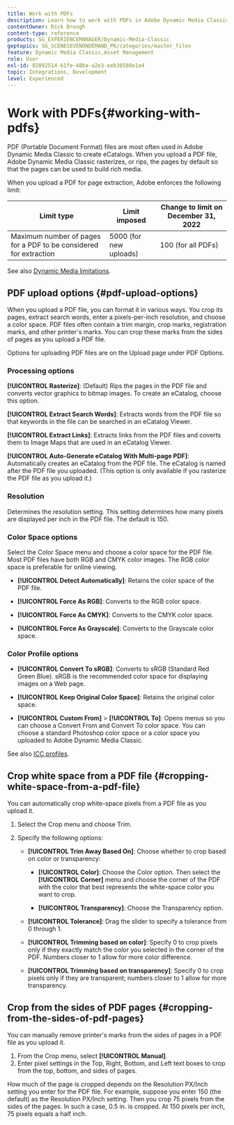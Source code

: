 ```yaml
---
title: Work with PDFs
description: Learn how to work with PDFs in Adobe Dynamic Media Classic.
contentOwner: Rick Brough
content-type: reference
products: SG_EXPERIENCEMANAGER/Dynamic-Media-Classic
geptopics: SG_SCENESEVENONDEMAND_PK/categories/master_files
feature: Dynamic Media Classic,Asset Management
role: User
exl-id: 02892514-61fe-48ba-a2e3-eeb30580a1e4
topic: Integrations, Development
level: Experienced
---
```

# Work with PDFs{#working-with-pdfs}

PDF (Portable Document Format) files are most often used in Adobe Dynamic Media Classic to create eCatalogs. When you upload a PDF file, Adobe Dynamic Media Classic rasterizes, or rips, the pages by default so that the pages can be used to build rich media.

When you upload a PDF for page extraction, Adobe enforces the following limit:

| Limit type | Limit imposed | Change to limit on December 31, 2022 |
| --- | --- | --- |
| Maximum number of pages for a PDF to be considered for extraction | 5000 (for new uploads) | 100 (for all PDFs) |

See also [Dynamic Media limitations](/help/using/limitations.md).

## PDF upload options {#pdf-upload-options}

When you upload a PDF file, you can format it in various ways. You crop its pages, extract search words, enter a pixels-per-inch resolution, and choose a color space. PDF files often contain a trim margin, crop marks, registration marks, and other printer's marks. You can crop these marks from the sides of pages as you upload a PDF file.

Options for uploading PDF files are on the Upload page under PDF Options.

### Processing options

**[!UICONTROL Rasterize]**: (Default) Rips the pages in the PDF file and converts vector graphics to bitmap images. To create an eCatalog, choose this option.

**[!UICONTROL Extract Search Words]**: Extracts words from the PDF file so that keywords in the file can be searched in an eCatalog Viewer.

**[!UICONTROL Extract Links]**: Extracts links from the PDF files and coverts them to Image Maps that are used in an eCatalog Viewer.

**[!UICONTROL Auto-Generate eCatalog With Multi-page PDF]**: Automatically creates an eCatalog from the PDF file. The eCatalog is named after the PDF file you uploaded. (This option is only available if you rasterize the PDF file as you upload it.)

### Resolution

Determines the resolution setting. This setting determines how many pixels are displayed per inch in the PDF file. The default is 150.

### Color Space options

Select the Color Space menu and choose a color space for the PDF file. Most PDF files have both RGB and CMYK color images. The RGB color space is preferable for online viewing.

* **[!UICONTROL Detect Automatically]**: Retains the color space of the PDF file.

* **[!UICONTROL Force As RGB]**: Converts to the RGB color space.

* **[!UICONTROL Force As CMYK]**: Converts to the CMYK color space.

* **[!UICONTROL Force As Grayscale]**: Converts to the Grayscale color space.

### Color Profile options

* **[!UICONTROL Convert To sRGB]**: Converts to sRGB (Standard Red Green Blue). sRGB is the recommended color space for displaying images on a Web page.

* **[!UICONTROL Keep Original Color Space]**: Retains the original color space.

* **[!UICONTROL Custom From]** > **[!UICONTROL To]**: Opens menus so you can choose a Convert From and Convert To color space. You can choose a standard Photoshop color space or a color space you uploaded to Adobe Dynamic Media Classic.

See also [ICC profiles](/help/using/icc-profiles.md#icc_profiles).

## Crop white space from a PDF file {#cropping-white-space-from-a-pdf-file}

You can automatically crop white-space pixels from a PDF file as you upload it.

1. Select the Crop menu and choose Trim. 
1. Specify the following options:

   * **[!UICONTROL Trim Away Based On]**: Choose whether to crop based on color or transparency:

     * **[!UICONTROL Color]**: Choose the Color option. Then select the **[!UICONTROL Corner]** menu and choose the corner of the PDF with the color that best represents the white-space color you want to crop.

     * **[!UICONTROL Transparency]**: Choose the Transparency option.

   * **[!UICONTROL Tolerance]**: Drag the slider to specify a tolerance from 0 through 1.

   * **[!UICONTROL Trimming based on color]**: Specify 0 to crop pixels only if they exactly match the color you selected in the corner of the PDF. Numbers closer to 1 allow for more color difference.

   * **[!UICONTROL Trimming based on transparency]**: Specify 0 to crop pixels only if they are transparent; numbers closer to 1 allow for more transparency.

## Crop from the sides of PDF pages {#cropping-from-the-sides-of-pdf-pages}

You can manually remove printer's marks from the sides of pages in a PDF file as you upload it.

1. From the Crop menu, select **[!UICONTROL Manual]**.
1. Enter pixel settings in the Top, Right, Bottom, and Left text boxes to crop from the top, bottom, and sides of pages.

How much of the page is cropped depends on the Resolution PX/Inch setting you enter for the PDF file. For example, suppose you enter 150 (the default) as the Resolution PX/Inch setting. Then you crop 75 pixels from the sides of the pages. In such a case, 0.5 in. is cropped. At 150 pixels per inch, 75 pixels equals a half inch.
